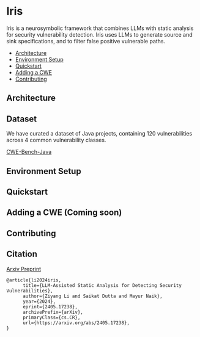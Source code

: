 # Iris 
Iris is a neurosymbolic framework that combines LLMs with static analysis for security vulnerability detection. Iris uses LLMs to generate source and sink specifications, and to filter false positive vulnerable paths. 

- [Architecture](#architecture)
- [Environment Setup](#environment-setup)
- [Quickstart](#quickstart)
- [Adding a CWE](#adding-a-cwe)
- [Contributing](#contributing)

## Architecture

## Dataset 
We have curated a dataset of Java projects, containing 120 vulnerabilities across 4 common vulnerability classes. 

[CWE-Bench-Java](https://github.com/Liby99/cwe-bench-java)

## Environment Setup 

## Quickstart

## Adding a CWE (Coming soon)

## Contributing

## Citation 
[Arxiv Preprint](https://arxiv.org/abs/2405.17238)
```
@article{li2024iris,
      title={LLM-Assisted Static Analysis for Detecting Security Vulnerabilities},
      author={Ziyang Li and Saikat Dutta and Mayur Naik},
      year={2024},
      eprint={2405.17238},
      archivePrefix={arXiv},
      primaryClass={cs.CR},
      url={https://arxiv.org/abs/2405.17238},
}
```